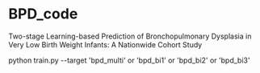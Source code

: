 # BPD_code
Two-stage Learning-based Prediction of Bronchopulmonary Dysplasia in Very Low Birth Weight Infants: A Nationwide Cohort Study

python train.py --target 'bpd_multi' or 'bpd_bi1' or 'bpd_bi2' or 'bpd_bi3'
